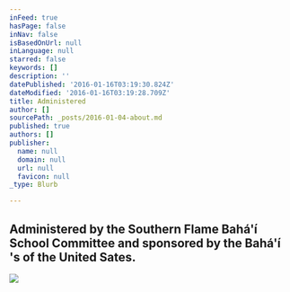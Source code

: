 ```yaml
---
inFeed: true
hasPage: false
inNav: false
isBasedOnUrl: null
inLanguage: null
starred: false
keywords: []
description: ''
datePublished: '2016-01-16T03:19:30.824Z'
dateModified: '2016-01-16T03:19:28.709Z'
title: Administered
author: []
sourcePath: _posts/2016-01-04-about.md
published: true
authors: []
publisher:
  name: null
  domain: null
  url: null
  favicon: null
_type: Blurb

---
```

## Administered by the Southern Flame Bahá'í School Committee and sponsored by the Bahá'í 's of the United Sates.
![](https://the-grid-user-content.s3-us-west-2.amazonaws.com/d6137e4c-9e9e-4912-9dd5-a91cf82ce594.jpg)
